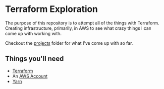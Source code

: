 # Terraform Exploration

The purpose of this repository is to attempt all of the things with Terraform. Creating infrastructure, primarily, in AWS to see what crazy things I can come up with working with.

Checkout the [projects](./projects) folder for what I've come up with so far.

## Things you'll need

- [Terraform](https://www.terraform.io/downloads.html)
- An [AWS Account](https://aws.amazon.com/premiumsupport/knowledge-center/create-and-activate-aws-account/)
- [Yarn](https://yarnpkg.com/)
